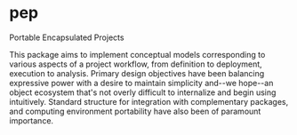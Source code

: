 # pep
Portable Encapsulated Projects

This package aims to implement conceptual models corresponding to various aspects of a project workflow, from 
definition to deployment, execution to analysis. Primary design objectives have been balancing expressive power 
with a desire to maintain simplicity and--we hope--an object ecosystem that's not overly difficult to internalize 
and begin using intuitively. Standard structure for integration with complementary packages, and computing 
environment portability have also been of paramount importance.

